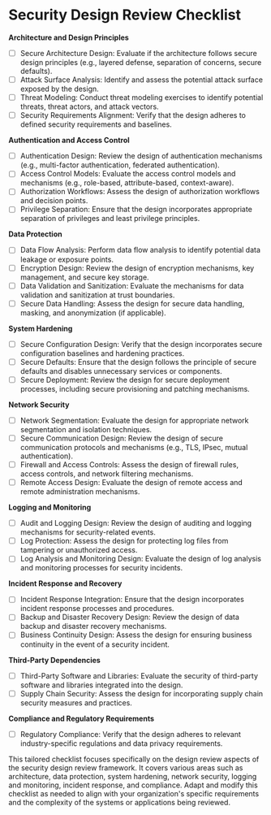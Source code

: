# Security Design Review Checklist

**Architecture and Design Principles**

* [ ] Secure Architecture Design: Evaluate if the architecture follows secure design principles (e.g., layered defense, separation of concerns, secure defaults).
* [ ] Attack Surface Analysis: Identify and assess the potential attack surface exposed by the design.
* [ ] Threat Modeling: Conduct threat modeling exercises to identify potential threats, threat actors, and attack vectors.
* [ ] Security Requirements Alignment: Verify that the design adheres to defined security requirements and baselines.

**Authentication and Access Control**

* [ ] Authentication Design: Review the design of authentication mechanisms (e.g., multi-factor authentication, federated authentication).
* [ ] Access Control Models: Evaluate the access control models and mechanisms (e.g., role-based, attribute-based, context-aware).
* [ ] Authorization Workflows: Assess the design of authorization workflows and decision points.
* [ ] Privilege Separation: Ensure that the design incorporates appropriate separation of privileges and least privilege principles.

**Data Protection**

* [ ] Data Flow Analysis: Perform data flow analysis to identify potential data leakage or exposure points.
* [ ] Encryption Design: Review the design of encryption mechanisms, key management, and secure key storage.
* [ ] Data Validation and Sanitization: Evaluate the mechanisms for data validation and sanitization at trust boundaries.
* [ ] Secure Data Handling: Assess the design for secure data handling, masking, and anonymization (if applicable).

**System Hardening**

* [ ] Secure Configuration Design: Verify that the design incorporates secure configuration baselines and hardening practices.
* [ ] Secure Defaults: Ensure that the design follows the principle of secure defaults and disables unnecessary services or components.
* [ ] Secure Deployment: Review the design for secure deployment processes, including secure provisioning and patching mechanisms.

**Network Security**

* [ ] Network Segmentation: Evaluate the design for appropriate network segmentation and isolation techniques.
* [ ] Secure Communication Design: Review the design of secure communication protocols and mechanisms (e.g., TLS, IPsec, mutual authentication).
* [ ] Firewall and Access Controls: Assess the design of firewall rules, access controls, and network filtering mechanisms.
* [ ] Remote Access Design: Evaluate the design of remote access and remote administration mechanisms.

**Logging and Monitoring**

* [ ] Audit and Logging Design: Review the design of auditing and logging mechanisms for security-related events.
* [ ] Log Protection: Assess the design for protecting log files from tampering or unauthorized access.
* [ ] Log Analysis and Monitoring Design: Evaluate the design of log analysis and monitoring processes for security incidents.

**Incident Response and Recovery**

* [ ] Incident Response Integration: Ensure that the design incorporates incident response processes and procedures.
* [ ] Backup and Disaster Recovery Design: Review the design of data backup and disaster recovery mechanisms.
* [ ] Business Continuity Design: Assess the design for ensuring business continuity in the event of a security incident.

**Third-Party Dependencies**

* [ ] Third-Party Software and Libraries: Evaluate the security of third-party software and libraries integrated into the design.
* [ ] Supply Chain Security: Assess the design for incorporating supply chain security measures and practices.

**Compliance and Regulatory Requirements**

* [ ] Regulatory Compliance: Verify that the design adheres to relevant industry-specific regulations and data privacy requirements.

This tailored checklist focuses specifically on the design review aspects of the security design review framework. It covers various areas such as architecture, data protection, system hardening, network security, logging and monitoring, incident response, and compliance. Adapt and modify this checklist as needed to align with your organization's specific requirements and the complexity of the systems or applications being reviewed.
